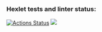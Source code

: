 ### Hexlet tests and linter status:
[![Actions Status](https://github.com/punchybunchy/java-project-lvl1/workflows/hexlet-check/badge.svg)](https://github.com/punchybunchy/java-project-lvl1/actions)
<a href="https://codeclimate.com/github/punchybunchy/java-project-lvl1/maintainability"><img src="https://api.codeclimate.com/v1/badges/3e49d5025f1e6b5e8d7e/maintainability" /></a>
